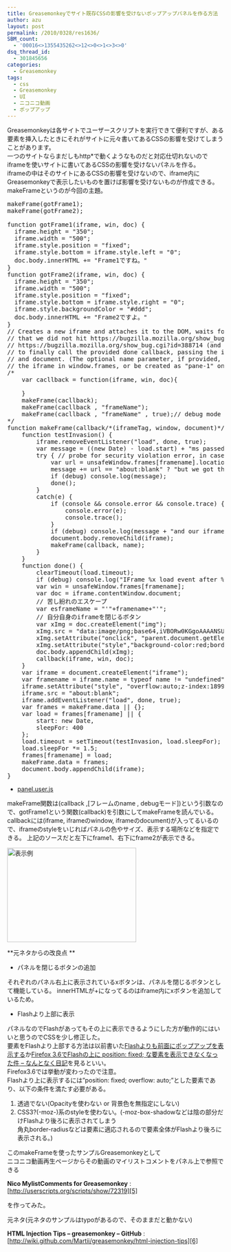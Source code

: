 ```yaml
---
title: Greasemonkeyでサイト既存CSSの影響を受けないポップアップパネルを作る方法
author: azu
layout: post
permalink: /2010/0328/res1636/
SBM_count:
  - '00016<>1355435262<>12<>0<>1<>3<>0'
dsq_thread_id:
  - 301845656
categories:
  - Greasemonkey
tags:
  - css
  - Greasemonkey
  - UI
  - ニコニコ動画
  - ポップアップ
---
```

Greasemonkeyは各サイトでユーザースクリプトを実行できて便利ですが、ある要素を挿入したときにそれがサイトに元々書いてあるCSSの影響を受けてしまうことがあります。  
一つのサイトならまだしもhttp*で動くようなものだと対応仕切れないのでiframeを使いサイトに書いてあるCSSの影響を受けないパネルを作る。  
iframeの中はそのサイトにあるCSSの影響を受けないので、iframe内にGreasemonkeyで表示したいものを置けば影響を受けないものが作成できる。  
makeFrameというのが今回の主題。

<pre class="brush:javascript;">makeFrame(gotFrame1);
makeFrame(gotFrame2);

function gotFrame1(iframe, win, doc) {
  iframe.height = "350";
  iframe.width = "500";
  iframe.style.position = "fixed";
  iframe.style.bottom = iframe.style.left = "0";
  doc.body.innerHTML += "Frame1ですね。"
}
function gotFrame2(iframe, win, doc) {
  iframe.height = "350";
  iframe.width = "500";
  iframe.style.position = "fixed";
  iframe.style.bottom = iframe.style.right = "0";
  iframe.style.backgroundColor = "#ddd";
  doc.body.innerHTML += "Frame2ですよ。"
}
// Creates a new iframe and attaches it to the DOM, waits for it to load, tests
// that we did not hit https://bugzilla.mozilla.org/show_bug.cgi?id=295813 nor
// https://bugzilla.mozilla.org/show_bug.cgi?id=388714 (and retries otherwise),
// to finally call the provided done callback, passing the iframe, its window
// and document. (The optional name parameter, if provided, will be used to name
// the iframe in window.frames, or be created as "pane-1" onwards, otherwise.)
/*
    var cacllback = function(iframe, win, doc){

    }
    makeFrame(cacllback);
    makeFrame(cacllback , "frameName");
    makeFrame(cacllback , "frameName" , true);// debug mode
*/
function makeFrame(callback/*(iframeTag, window, document)*/, name, debug) {
    function testInvasion() {
        iframe.removeEventListener("load", done, true);
        var message = ((new Date) - load.start) + "ms passed, ";
        try { // probe for security violation error, in case mozilla struck a bug
            var url = unsafeWindow.frames&#91;framename&#93;.location.href;
            message += url == "about:blank" ? "but we got the right document." : "and we incorrectly loaded " + url;
            if (debug) console.log(message);
            done();
        }
        catch(e) {
            if (console && console.error && console.trace) {
                console.error(e);
                console.trace();
            }
            if (debug) console.log(message + "and our iframe was invaded. Trying again!");
            document.body.removeChild(iframe);
            makeFrame(callback, name);
        }
    }
    function done() {
        clearTimeout(load.timeout);
        if (debug) console.log("IFrame %x load event after %d ms", framename, (new Date) - load.start);
        var win = unsafeWindow.frames&#91;framename&#93;;
        var doc = iframe.contentWindow.document;
        // 苦し紛れのエスケープ
        var esframeName = "'"+framename+"'";
        // 自分自身のiframeを閉じるボタン
        var xImg = doc.createElement("img");
        xImg.src = "data:image/png;base64,iVBORw0KGgoAAAANSUhEUgAAAA4AAAAOCAYAAAAfSC3RAAAATElEQVQoka2RSQ4AIAgD+f+jp96M0aq49AgdUiB0qZCkONQ/EBAwDOrrU7A1uZqN2hodtNwRqNdz0VOg62+jzuDUcVzkf+/I6h28UQHjW25Gob5AIAAAAABJRU5ErkJggg=="
        xImg.setAttribute("onclick", "parent.document.getElementsByName("+esframeName+")&#91;0&#93;.style.display='none';");
        xImg.setAttribute("style","background-color:red;border:3px;position:fixed;top:0px;right:0px");
        doc.body.appendChild(xImg);
        callback(iframe, win, doc);
    }
    var iframe = document.createElement("iframe");
    var framename = iframe.name = typeof name != "undefined" ? name : ("pane" + (makeFrame.id = (makeFrame.id || 0) - 1));
    iframe.setAttribute("style", "overflow:auto;z-index:18999; border:0; margin:0; padding:0;top:auto; right:auto; bottom:auto; left:auto;background-color:#fff");
    iframe.src = "about:blank";
    iframe.addEventListener("load", done, true);
    var frames = makeFrame.data || {};
    var load = frames&#91;framename&#93; || {
        start: new Date,
        sleepFor: 400
    };
    load.timeout = setTimeout(testInvasion, load.sleepFor);
    load.sleepFor *= 1.5;
    frames&#91;framename&#93; = load;
    makeFrame.data = frames;
    document.body.appendChild(iframe);
}
</pre>

*   [panel.user.js][1]

makeFrame関数は(callback ,[フレームのname , debugモード])という引数なので、gotFrame1という関数(callback)を引数にしてmakeFrameを読んでいる。 callbackには(iframe, iframeのwindow, iframeのdocument)が入ってるいるので、iframeのstyleをいじればパネルの色やサイズ、表示する場所などを指定できる。 上記のソースだと左下にframe1、右下にframe2が表示できる。

[<img class="aligncenter size-medium wp-image-1638" title="sshot-2010-03-28-1" src="http://wordpress.local/wp-content/uploads/2010/03/sshot-2010-03-28-1-300x219.png" alt="表示例" width="300" height="219" />][2]

**元ネタからの改良点 **

*   パネルを閉じるボタンの追加

それぞれのパネル右上に表示されているxボタンは、パネルを閉じるボタンとして機能している。 innerHTMLが+になってるのはiframe内にxボタンを追加しているため。

*   Flashより上部に表示

パネルなのでFlashがあってもその上に表示できるようにした方が動作的にはいいと思うのでCSSを少し修正した。  
要素をFlashより上部する方法は以前書いた[Flashよりも前面にポップアップを表示する][3]か[Firefox 3.6でFlashの上に position: fixed; な要素を表示できなくなった件 &#8211; なんとなく目記][4]を見るといい。  
Firefox3.6では挙動が変わったので注意。  
Flashより上に表示するには&#8221;position: fixed; <span class="keyword">overflow</span>: auto;&#8221;とした要素であり、以下の条件を満たす必要がある。

1.  透過でない(Opacityを使わない or 背景色を無指定にしない)
2.  CSS3?(-moz-)系のstyleを使わない。(-moz-box-shadowなどは陰の部分だけFlashより後ろに表示されてしまう  
    角丸border-radiusなどは要素に適応されるので要素全体がFlashより後ろに表示される。)

このmakeFrameを使ったサンプルGreasemonkeyとして  
ニコニコ動画再生ページからその動画のマイリストコメントをパネル上で参照できる

**Nico MylistComments for Greasemonkey**
:   [http://userscripts.org/scripts/show/72319][5]

を作ってみた。

元ネタ(元ネタのサンプルはtypoがあるので、そのままだと動かない)

**HTML Injection Tips &#8211; greasemonkey &#8211; GitHub**
:   [http://wiki.github.com/Martii/greasemonkey/html-injection-tips][6]

<div id="_mcePaste" style="position: absolute; left: -10000px; top: 0px; width: 1px; height: 1px; overflow: hidden;">
  makeFrame
</div>

 [1]: http://gist.github.com/raw/346174/e76861b73952461419eebe2335ee9c13b8344b40/panel.user.js
 [2]: http://wordpress.local/wp-content/uploads/2010/03/sshot-2010-03-28-1.png
 [3]: http://efcl.info/2008/0622/res227/
 [4]: http://d.hatena.ne.jp/gifnksm/20100129/1264797620
 [5]: http://userscripts.org/scripts/show/72319 "Nico MylistComments for Greasemonkey"
 [6]: http://wiki.github.com/Martii/greasemonkey/html-injection-tips "HTML Injection Tips - greasemonkey - GitHub"